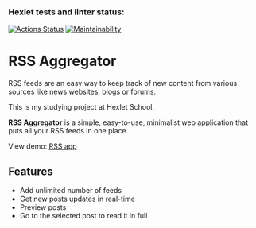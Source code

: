 ### Hexlet tests and linter status:
[![Actions Status](https://github.com/Auqpiro/frontend-project-11/workflows/hexlet-check/badge.svg)](https://github.com/Auqpiro/frontend-project-11/actions)
[![Maintainability](https://api.codeclimate.com/v1/badges/eef1b77e6b9990ad9de8/maintainability)](https://codeclimate.com/github/Auqpiro/frontend-project-11/maintainability)

# RSS Aggregator

RSS feeds are an easy way to keep track of new content from various sources like news websites, blogs or forums.

This is my studying project at Hexlet School.

**RSS Aggregator** is a simple, easy-to-use, minimalist web application that puts all your RSS feeds in one place.

View demo: [RSS app](https://frontend-project-11-git-main-auqpiro.vercel.app/)

## Features

- Add unlimited number of feeds
- Get new posts updates in real-time
- Preview posts
- Go to the selected post to read it in full